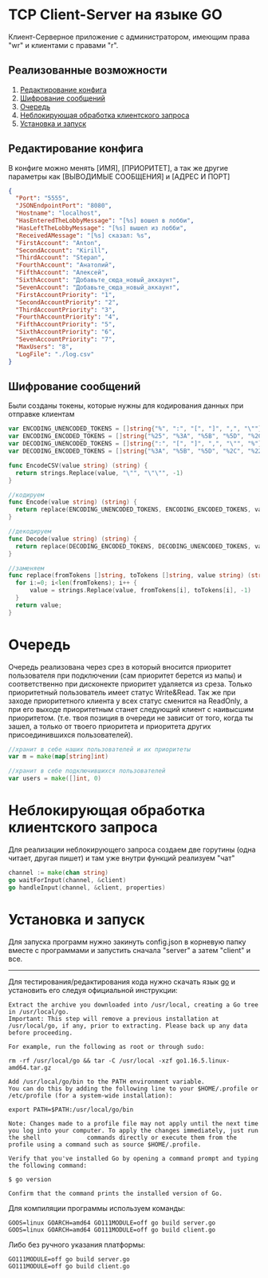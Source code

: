 # TCP Client-Server на языке GO
Клиент-Серверное приложение с администратором, имеющим права "wr" и клиентами с правами "r". 
## Реализованные возможности

1. [Редактирование конфига](#Редактирование-конфига)
2. [Шифрование сообщений](#Шифрование-сообщений)
3. [Очередь](#Очередь)
4. [Неблокирующая обработка клиентского запроса](#неблокирующая-обработка-клиентского-запроса)
5. [Установка и запуск](#Установка-и-запуск)
    
## Редактирование конфига
В конфиге можно менять [ИМЯ], [ПРИОРИТЕТ], а так же другие параметры как [ВЫВОДИМЫЕ СООБЩЕНИЯ] и [АДРЕС И ПОРТ]
```JSON
{
  "Port": "5555",
  "JSONEndpointPort": "8080",
  "Hostname": "localhost",
  "HasEnteredTheLobbyMessage": "[%s] вошел в лобби",
  "HasLeftTheLobbyMessage": "[%s] вышел из лобби",
  "ReceivedAMessage": "[%s] сказал: %s",
  "FirstAccount": "Anton",
  "SecondAccount": "Kirill",
  "ThirdAccount": "Stepan",
  "FourthAccount": "Анатолий",
  "FifthAccount": "Алексей",
  "SixthAccount": "Добавьте_сюда_новый_аккаунт",
  "SevenAccount": "Добавьте_сюда_новый_аккаунт",
  "FirstAccountPriority": "1",
  "SecondAccountPriority": "2",
  "ThirdAccountPriority": "3",
  "FourthAccountPriority": "4",
  "FifthAccountPriority": "5",
  "SixthAccountPriority": "6",
  "SevenAccountPriority": "7",
  "MaxUsers": "8",
  "LogFile": "./log.csv"
}

```

## Шифрование сообщений

Были созданы токены, которые нужны для кодирования данных при отправке клиентам
```GO
var ENCODING_UNENCODED_TOKENS = []string{"%", ":", "[", "]", ",", "\""}
var ENCODING_ENCODED_TOKENS = []string{"%25", "%3A", "%5B", "%5D", "%2C", "%22"}
var DECODING_UNENCODED_TOKENS = []string{":", "[", "]", ",", "\"", "%"}
var DECODING_ENCODED_TOKENS = []string{"%3A", "%5B", "%5D", "%2C", "%22", "%25"}

func EncodeCSV(value string) (string) {
  return strings.Replace(value, "\"", "\"\"", -1)
}

//кодируем
func Encode(value string) (string) {
  return replace(ENCODING_UNENCODED_TOKENS, ENCODING_ENCODED_TOKENS, value)
}

//декодируем
func Decode(value string) (string) {
  return replace(DECODING_ENCODED_TOKENS, DECODING_UNENCODED_TOKENS, value)
}

//заменяем
func replace(fromTokens []string, toTokens []string, value string) (string) {
  for i:=0; i<len(fromTokens); i++ {
      value = strings.Replace(value, fromTokens[i], toTokens[i], -1)
  }
  return value;
}
```

# Очередь
Очередь реализована через срез в который вносится приоритет пользователя при подключении (сам приоритет берется из мапы) и соответственно при дисконекте приоритет удаляется из среза. Только приоритетный пользователь имеет статус Write&Read. Так же при заходе приоритетного клиента у всех статус сменится на ReadOnly, а при его выходе приоритетным станет следующий клиент с наивысшим приоритетом. (т.е. твоя позиция в очереди не зависит от того, когда ты зашел, а только от твоего приоритета и приоритета других присоединившихся пользователей).
```GO
//хранит в себе наших пользователей и их приоритеты
var m = make(map[string]int)

//хранит в себе подключившихся пользователей
var users = make([]int, 0)
```
# Неблокирующая обработка клиентского запроса
Для реализации неблокирующего запроса создаем две горутины (одна читает, другая пишет) и там уже внутри функций реализуем "чат"
```GO
channel := make(chan string)
go waitForInput(channel, &client)
go handleInput(channel, &client, properties)
```
# Установка и запуск
Для запуска программ нужно закинуть config.json в корневую папку вместе с программами и запустить сначала "server" а затем "client" и все.
____
Для тестирования/редактирования кода нужно скачать язык [go](https://golang.org/) и установить его следуя официальной инструкции:

    Extract the archive you downloaded into /usr/local, creating a Go tree in /usr/local/go.
    Important: This step will remove a previous installation at /usr/local/go, if any, prior to extracting. Please back up any data before proceeding.

    For example, run the following as root or through sudo:

    rm -rf /usr/local/go && tar -C /usr/local -xzf go1.16.5.linux-amd64.tar.gz

    Add /usr/local/go/bin to the PATH environment variable.
    You can do this by adding the following line to your $HOME/.profile or /etc/profile (for a system-wide installation):

    export PATH=$PATH:/usr/local/go/bin

    Note: Changes made to a profile file may not apply until the next time you log into your computer. To apply the changes immediately, just run the shell             commands directly or execute them from the profile using a command such as source $HOME/.profile.

    Verify that you've installed Go by opening a command prompt and typing the following command:

    $ go version

    Confirm that the command prints the installed version of Go.
    
Для компиляции программы используем команды: 
```
GOOS=linux GOARCH=amd64 GO111MODULE=off go build server.go
GOOS=linux GOARCH=amd64 GO111MODULE=off go build client.go
```
Либо без ручного указания платформы: 
```
GO111MODULE=off go build server.go
GO111MODULE=off go build client.go
```


